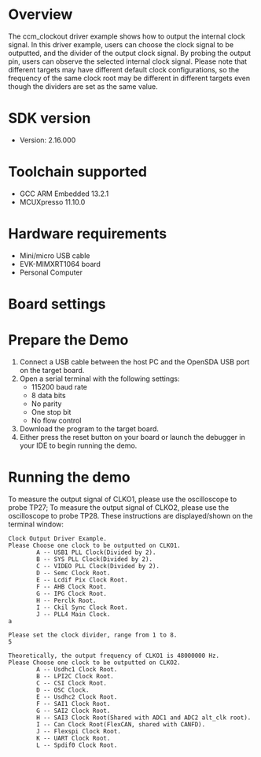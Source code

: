 Overview
========
The ccm_clockout driver example shows how to output the internal clock signal. In this driver example, users can choose
the clock signal to be outputted, and the divider of the output clock signal. By probing the output pin, users can
observe the selected internal clock signal.
Please note that different targets may have different default clock configurations, so the frequency of the same clock
root may be different in different targets even though the dividers are set as the same value.

SDK version
===========
- Version: 2.16.000

Toolchain supported
===================
- GCC ARM Embedded  13.2.1
- MCUXpresso  11.10.0

Hardware requirements
=====================
- Mini/micro USB cable
- EVK-MIMXRT1064 board
- Personal Computer

Board settings
==============

Prepare the Demo
================
1.  Connect a USB cable between the host PC and the OpenSDA USB port on the target board. 
2.  Open a serial terminal with the following settings:
    - 115200 baud rate
    - 8 data bits
    - No parity
    - One stop bit
    - No flow control
3.  Download the program to the target board.
4.  Either press the reset button on your board or launch the debugger in your IDE to begin running the demo.

Running the demo
================
To measure the output signal of CLKO1, please use the oscilloscope to probe TP27;
To measure the output signal of CLKO2, please use the oscilloscope to probe TP28.
These instructions are displayed/shown on the terminal window:
~~~~~~~~~~~~~~~~~~~~~~~~~~~~~~~~~~~
Clock Output Driver Example.
Please Choose one clock to be outputted on CLKO1.
        A -- USB1 PLL Clock(Divided by 2).
        B -- SYS PLL Clock(Divided by 2).
        C -- VIDEO PLL Clock(Divided by 2).
        D -- Semc Clock Root.
        E -- Lcdif Pix Clock Root.
        F -- AHB Clock Root.
        G -- IPG Clock Root.
        H -- Perclk Root.
        I -- Ckil Sync Clock Root.
        J -- PLL4 Main Clock.
a

Please set the clock divider, range from 1 to 8.
5

Theoretically, the output frequency of CLKO1 is 48000000 Hz.
Please Choose one clock to be outputted on CLKO2.
        A -- Usdhc1 Clock Root.
        B -- LPI2C Clock Root.
        C -- CSI Clock Root.
        D -- OSC Clock.
        E -- Usdhc2 Clock Root.
        F -- SAI1 Clock Root.
        G -- SAI2 Clock Root.
        H -- SAI3 Clock Root(Shared with ADC1 and ADC2 alt_clk root).
        I -- Can Clock Root(FlexCAN, shared with CANFD).
        J -- Flexspi Clock Root.
        K -- UART Clock Root.
        L -- Spdif0 Clock Root.

~~~~~~~~~~~~~~~~~~~~~~~~~~~~~~~~~~~
